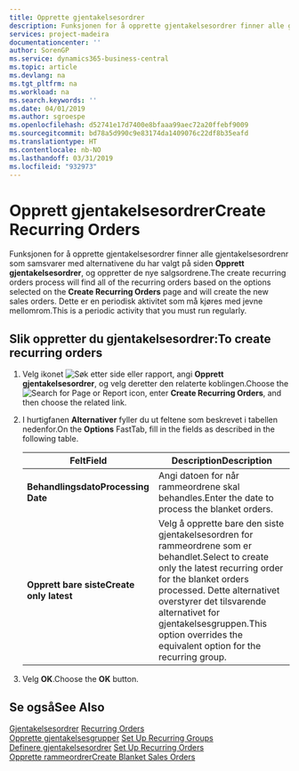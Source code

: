 ```yaml
---
title: Opprette gjentakelsesordrer
description: Funksjonen for å opprette gjentakelsesordrer finner alle gjentakelsesordrenr som samsvarer med alternativene du har valgt på siden Opprett gjentakelsesordrer, og oppretter de nye salgsordrene.
services: project-madeira
documentationcenter: ''
author: SorenGP
ms.service: dynamics365-business-central
ms.topic: article
ms.devlang: na
ms.tgt_pltfrm: na
ms.workload: na
ms.search.keywords: ''
ms.date: 04/01/2019
ms.author: sgroespe
ms.openlocfilehash: d52741e17d7400e8bfaaa99aec72a20ffebf9009
ms.sourcegitcommit: bd78a5d990c9e83174da1409076c22df8b35eafd
ms.translationtype: HT
ms.contentlocale: nb-NO
ms.lasthandoff: 03/31/2019
ms.locfileid: "932973"
---
```

# <a name="create-recurring-orders"></a><span data-ttu-id="bf83c-103">Opprett gjentakelsesordrer</span><span class="sxs-lookup"><span data-stu-id="bf83c-103">Create Recurring Orders</span></span>
<span data-ttu-id="bf83c-104">Funksjonen for å opprette gjentakelsesordrer finner alle gjentakelsesordrenr som samsvarer med alternativene du har valgt på siden **Opprett gjentakelsesordrer**, og oppretter de nye salgsordrene.</span><span class="sxs-lookup"><span data-stu-id="bf83c-104">The create recurring orders process will find all of the recurring orders based on the options selected on the **Create Recurring Orders** page and will create the new sales orders.</span></span> <span data-ttu-id="bf83c-105">Dette er en periodisk aktivitet som må kjøres med jevne mellomrom.</span><span class="sxs-lookup"><span data-stu-id="bf83c-105">This is a periodic activity that you must run regularly.</span></span>  

## <a name="to-create-recurring-orders"></a><span data-ttu-id="bf83c-106">Slik oppretter du gjentakelsesordrer:</span><span class="sxs-lookup"><span data-stu-id="bf83c-106">To create recurring orders</span></span>  

1.  <span data-ttu-id="bf83c-107">Velg ikonet ![Søk etter side eller rapport](../../media/ui-search/search_small.png "Søk etter side eller rapport"), angi **Opprett gjentakelsesordrer**, og velg deretter den relaterte koblingen.</span><span class="sxs-lookup"><span data-stu-id="bf83c-107">Choose the ![Search for Page or Report](../../media/ui-search/search_small.png "Search for Page or Report icon") icon, enter **Create Recurring Orders**, and then choose the related link.</span></span>  
2.  <span data-ttu-id="bf83c-108">I hurtigfanen **Alternativer** fyller du ut feltene som beskrevet i tabellen nedenfor.</span><span class="sxs-lookup"><span data-stu-id="bf83c-108">On the **Options** FastTab, fill in the fields as described in the following table.</span></span>  

    |<span data-ttu-id="bf83c-109">Felt</span><span class="sxs-lookup"><span data-stu-id="bf83c-109">Field</span></span>|<span data-ttu-id="bf83c-110">Description</span><span class="sxs-lookup"><span data-stu-id="bf83c-110">Description</span></span>|  
    |---------------------------------|---------------------------------------|  
    |<span data-ttu-id="bf83c-111">**Behandlingsdato**</span><span class="sxs-lookup"><span data-stu-id="bf83c-111">**Processing Date**</span></span>|<span data-ttu-id="bf83c-112">Angi datoen for når rammeordrene skal behandles.</span><span class="sxs-lookup"><span data-stu-id="bf83c-112">Enter the date to process the blanket orders.</span></span>|  
    |<span data-ttu-id="bf83c-113">**Opprett bare siste**</span><span class="sxs-lookup"><span data-stu-id="bf83c-113">**Create only latest**</span></span>|<span data-ttu-id="bf83c-114">Velg å opprette bare den siste gjentakelsesordren for rammeordrene som er behandlet.</span><span class="sxs-lookup"><span data-stu-id="bf83c-114">Select to create only the latest recurring order for the blanket orders processed.</span></span> <span data-ttu-id="bf83c-115">Dette alternativet overstyrer det tilsvarende alternativet for gjentakelsesgruppen.</span><span class="sxs-lookup"><span data-stu-id="bf83c-115">This option overrides the equivalent option for the recurring group.</span></span>|  

3.  <span data-ttu-id="bf83c-116">Velg **OK**.</span><span class="sxs-lookup"><span data-stu-id="bf83c-116">Choose the **OK** button.</span></span>  

## <a name="see-also"></a><span data-ttu-id="bf83c-117">Se også</span><span class="sxs-lookup"><span data-stu-id="bf83c-117">See Also</span></span>  
 <span data-ttu-id="bf83c-118">[Gjentakelsesordrer](recurring-orders.md) </span><span class="sxs-lookup"><span data-stu-id="bf83c-118">[Recurring Orders](recurring-orders.md) </span></span>  
 <span data-ttu-id="bf83c-119">[Opprette gjentakelsesgrupper](how-to-set-up-recurring-groups.md) </span><span class="sxs-lookup"><span data-stu-id="bf83c-119">[Set Up Recurring Groups](how-to-set-up-recurring-groups.md) </span></span>  
 <span data-ttu-id="bf83c-120">[Definere gjentakelsesordrer](how-to-set-up-recurring-orders.md) </span><span class="sxs-lookup"><span data-stu-id="bf83c-120">[Set Up Recurring Orders](how-to-set-up-recurring-orders.md) </span></span>  
 [<span data-ttu-id="bf83c-121">Opprette rammeordrer</span><span class="sxs-lookup"><span data-stu-id="bf83c-121">Create Blanket Sales Orders</span></span>](../../sales-how-to-create-blanket-sales-orders.md)
